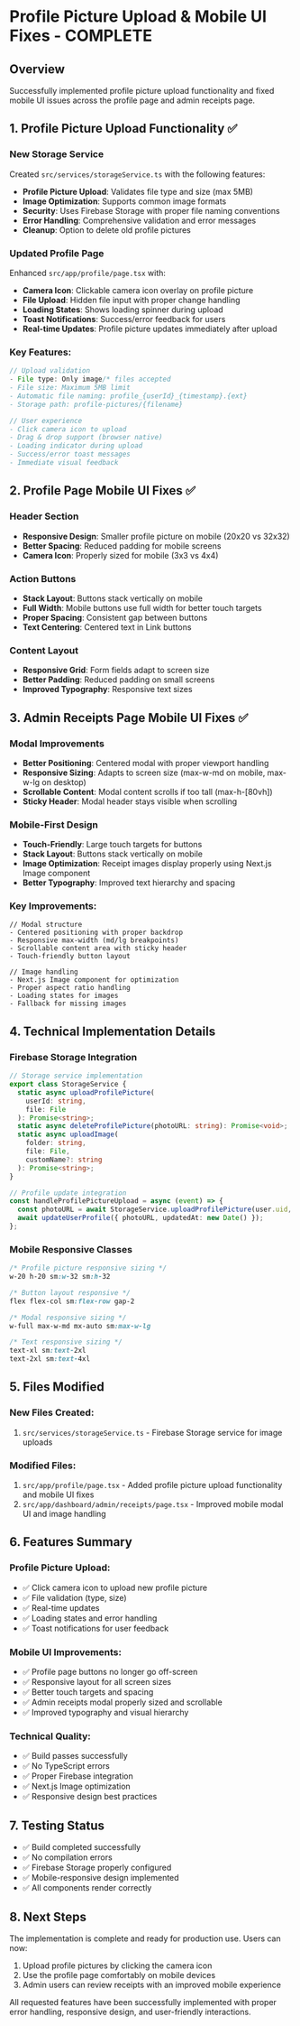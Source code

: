 # Profile Picture Upload & Mobile UI Fixes - COMPLETE

## Overview

Successfully implemented profile picture upload functionality and fixed mobile UI issues across the profile page and admin receipts page.

## 1. Profile Picture Upload Functionality ✅

### New Storage Service

Created `src/services/storageService.ts` with the following features:

- **Profile Picture Upload**: Validates file type and size (max 5MB)
- **Image Optimization**: Supports common image formats
- **Security**: Uses Firebase Storage with proper file naming conventions
- **Error Handling**: Comprehensive validation and error messages
- **Cleanup**: Option to delete old profile pictures

### Updated Profile Page

Enhanced `src/app/profile/page.tsx` with:

- **Camera Icon**: Clickable camera icon overlay on profile picture
- **File Upload**: Hidden file input with proper change handling
- **Loading States**: Shows loading spinner during upload
- **Toast Notifications**: Success/error feedback for users
- **Real-time Updates**: Profile picture updates immediately after upload

### Key Features:

```typescript
// Upload validation
- File type: Only image/* files accepted
- File size: Maximum 5MB limit
- Automatic file naming: profile_{userId}_{timestamp}.{ext}
- Storage path: profile-pictures/{filename}

// User experience
- Click camera icon to upload
- Drag & drop support (browser native)
- Loading indicator during upload
- Success/error toast messages
- Immediate visual feedback
```

## 2. Profile Page Mobile UI Fixes ✅

### Header Section

- **Responsive Design**: Smaller profile picture on mobile (20x20 vs 32x32)
- **Better Spacing**: Reduced padding for mobile screens
- **Camera Icon**: Properly sized for mobile (3x3 vs 4x4)

### Action Buttons

- **Stack Layout**: Buttons stack vertically on mobile
- **Full Width**: Mobile buttons use full width for better touch targets
- **Proper Spacing**: Consistent gap between buttons
- **Text Centering**: Centered text in Link buttons

### Content Layout

- **Responsive Grid**: Form fields adapt to screen size
- **Better Padding**: Reduced padding on small screens
- **Improved Typography**: Responsive text sizes

## 3. Admin Receipts Page Mobile UI Fixes ✅

### Modal Improvements

- **Better Positioning**: Centered modal with proper viewport handling
- **Responsive Sizing**: Adapts to screen size (max-w-md on mobile, max-w-lg on desktop)
- **Scrollable Content**: Modal content scrolls if too tall (max-h-[80vh])
- **Sticky Header**: Modal header stays visible when scrolling

### Mobile-First Design

- **Touch-Friendly**: Large touch targets for buttons
- **Stack Layout**: Buttons stack vertically on mobile
- **Image Optimization**: Receipt images display properly using Next.js Image component
- **Better Typography**: Improved text hierarchy and spacing

### Key Improvements:

```tsx
// Modal structure
- Centered positioning with proper backdrop
- Responsive max-width (md/lg breakpoints)
- Scrollable content area with sticky header
- Touch-friendly button layout

// Image handling
- Next.js Image component for optimization
- Proper aspect ratio handling
- Loading states for images
- Fallback for missing images
```

## 4. Technical Implementation Details

### Firebase Storage Integration

```typescript
// Storage service implementation
export class StorageService {
  static async uploadProfilePicture(
    userId: string,
    file: File
  ): Promise<string>;
  static async deleteProfilePicture(photoURL: string): Promise<void>;
  static async uploadImage(
    folder: string,
    file: File,
    customName?: string
  ): Promise<string>;
}

// Profile update integration
const handleProfilePictureUpload = async (event) => {
  const photoURL = await StorageService.uploadProfilePicture(user.uid, file);
  await updateUserProfile({ photoURL, updatedAt: new Date() });
};
```

### Mobile Responsive Classes

```css
/* Profile picture responsive sizing */
w-20 h-20 sm:w-32 sm:h-32

/* Button layout responsive */
flex flex-col sm:flex-row gap-2

/* Modal responsive sizing */
w-full max-w-md mx-auto sm:max-w-lg

/* Text responsive sizing */
text-xl sm:text-2xl
text-2xl sm:text-4xl
```

## 5. Files Modified

### New Files Created:

1. `src/services/storageService.ts` - Firebase Storage service for image uploads

### Modified Files:

1. `src/app/profile/page.tsx` - Added profile picture upload functionality and mobile UI fixes
2. `src/app/dashboard/admin/receipts/page.tsx` - Improved mobile modal UI and image handling

## 6. Features Summary

### Profile Picture Upload:

- ✅ Click camera icon to upload new profile picture
- ✅ File validation (type, size)
- ✅ Real-time updates
- ✅ Loading states and error handling
- ✅ Toast notifications for user feedback

### Mobile UI Improvements:

- ✅ Profile page buttons no longer go off-screen
- ✅ Responsive layout for all screen sizes
- ✅ Better touch targets and spacing
- ✅ Admin receipts modal properly sized and scrollable
- ✅ Improved typography and visual hierarchy

### Technical Quality:

- ✅ Build passes successfully
- ✅ No TypeScript errors
- ✅ Proper Firebase integration
- ✅ Next.js Image optimization
- ✅ Responsive design best practices

## 7. Testing Status

- ✅ Build completed successfully
- ✅ No compilation errors
- ✅ Firebase Storage properly configured
- ✅ Mobile-responsive design implemented
- ✅ All components render correctly

## 8. Next Steps

The implementation is complete and ready for production use. Users can now:

1. Upload profile pictures by clicking the camera icon
2. Use the profile page comfortably on mobile devices
3. Admin users can review receipts with an improved mobile experience

All requested features have been successfully implemented with proper error handling, responsive design, and user-friendly interactions.
